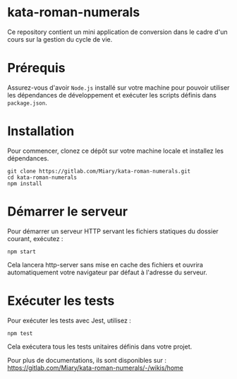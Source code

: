 # kata-roman-numerals
Ce repository contient un mini application de conversion dans le cadre d'un cours sur la gestion du cycle de vie.

# Prérequis
Assurez-vous d'avoir `Node.js` installé sur votre machine pour pouvoir utiliser les dépendances de développement et exécuter les scripts définis dans `package.json`.

# Installation
Pour commencer, clonez ce dépôt sur votre machine locale et installez les dépendances.
````
git clone https://gitlab.com/Miary/kata-roman-numerals.git
cd kata-roman-numerals
npm install
````

# Démarrer le serveur
Pour démarrer un serveur HTTP servant les fichiers statiques du dossier courant, exécutez :
````
npm start
````

Cela lancera http-server sans mise en cache des fichiers et ouvrira automatiquement votre navigateur par défaut à l'adresse du serveur.

# Exécuter les tests
Pour exécuter les tests avec Jest, utilisez :
````
npm test
````

Cela exécutera tous les tests unitaires définis dans votre projet.

Pour plus de documentations, ils sont disponibles sur : https://gitlab.com/Miary/kata-roman-numerals/-/wikis/home 
